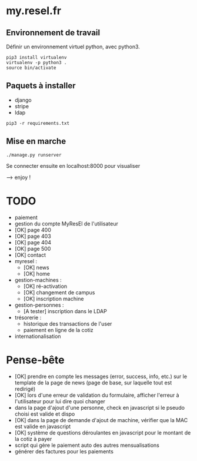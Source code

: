 my.resel.fr
===========

Environnement de travail
------------------------

Définir un environnement virtuel python, avec python3.

```
pip3 install virtualenv
virtualenv -p python3 .
source bin/activate
```

Paquets à installer
-------------------
- django
- stripe
- ldap

```
pip3 -r requirements.txt
```

Mise en marche
--------------

```
./manage.py runserver
```

Se connecter ensuite en localhost:8000 pour visualiser

--> enjoy !

TODO
====
- paiement
- gestion du compte MyResEl de l'utilisateur
- [OK] page 400
- [OK] page 403
- [OK] page 404
- [OK] page 500
- [OK] contact
- myresel :
    - [OK] news
    - [OK] home
- gestion-machines :
    - [OK] ré-activation
    - [OK] changement de campus
    - [OK] inscription machine
- gestion-personnes :
    - [A tester] inscription dans le LDAP
- trésorerie :
    - historique des transactions de l'user
    - paiement en ligne de la cotiz
- internationalisation

Pense-bête
==========
- [OK] prendre en compte les messages (error, success, info, etc.) sur le template de la page de news (page de base, sur laquelle tout est redirigé)
- [OK] lors d'une erreur de validation du formulaire, afficher l'erreur à l'utilisateur pour lui dire quoi changer
- dans la page d'ajout d'une personne, check en javascript si le pseudo choisi est valide et dispo
- [OK] dans la page de demande d'ajout de machine, vérifier que la MAC est valide en javascript
- [OK] système de questions déroulantes en javascript pour le montant de la cotiz à payer
- script qui gère le paiement auto des autres mensualisations
- générer des factures pour les paiements
